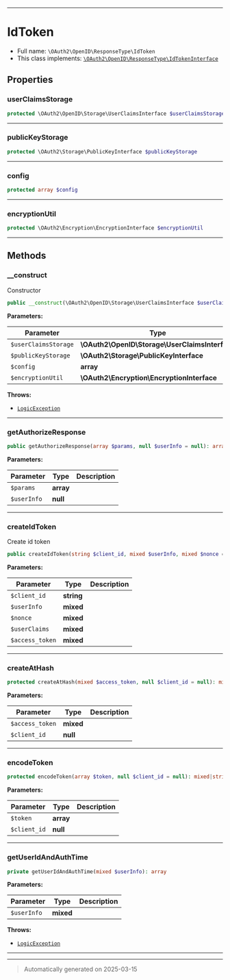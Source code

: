 ***

# IdToken





* Full name: `\OAuth2\OpenID\ResponseType\IdToken`
* This class implements:
[`\OAuth2\OpenID\ResponseType\IdTokenInterface`](./IdTokenInterface.md)



## Properties


### userClaimsStorage



```php
protected \OAuth2\OpenID\Storage\UserClaimsInterface $userClaimsStorage
```






***

### publicKeyStorage



```php
protected \OAuth2\Storage\PublicKeyInterface $publicKeyStorage
```






***

### config



```php
protected array $config
```






***

### encryptionUtil



```php
protected \OAuth2\Encryption\EncryptionInterface $encryptionUtil
```






***

## Methods


### __construct

Constructor

```php
public __construct(\OAuth2\OpenID\Storage\UserClaimsInterface $userClaimsStorage, \OAuth2\Storage\PublicKeyInterface $publicKeyStorage, array $config = array(), \OAuth2\Encryption\EncryptionInterface $encryptionUtil = null): mixed
```








**Parameters:**

| Parameter | Type | Description |
|-----------|------|-------------|
| `$userClaimsStorage` | **\OAuth2\OpenID\Storage\UserClaimsInterface** |  |
| `$publicKeyStorage` | **\OAuth2\Storage\PublicKeyInterface** |  |
| `$config` | **array** |  |
| `$encryptionUtil` | **\OAuth2\Encryption\EncryptionInterface** |  |




**Throws:**

- [`LogicException`](../../../LogicException.md)



***

### getAuthorizeResponse



```php
public getAuthorizeResponse(array $params, null $userInfo = null): array|mixed
```








**Parameters:**

| Parameter | Type | Description |
|-----------|------|-------------|
| `$params` | **array** |  |
| `$userInfo` | **null** |  |





***

### createIdToken

Create id token

```php
public createIdToken(string $client_id, mixed $userInfo, mixed $nonce = null, mixed $userClaims = null, mixed $access_token = null): mixed|string
```








**Parameters:**

| Parameter | Type | Description |
|-----------|------|-------------|
| `$client_id` | **string** |  |
| `$userInfo` | **mixed** |  |
| `$nonce` | **mixed** |  |
| `$userClaims` | **mixed** |  |
| `$access_token` | **mixed** |  |





***

### createAtHash



```php
protected createAtHash(mixed $access_token, null $client_id = null): mixed|string
```








**Parameters:**

| Parameter | Type | Description |
|-----------|------|-------------|
| `$access_token` | **mixed** |  |
| `$client_id` | **null** |  |





***

### encodeToken



```php
protected encodeToken(array $token, null $client_id = null): mixed|string
```








**Parameters:**

| Parameter | Type | Description |
|-----------|------|-------------|
| `$token` | **array** |  |
| `$client_id` | **null** |  |





***

### getUserIdAndAuthTime



```php
private getUserIdAndAuthTime(mixed $userInfo): array
```








**Parameters:**

| Parameter | Type | Description |
|-----------|------|-------------|
| `$userInfo` | **mixed** |  |




**Throws:**

- [`LogicException`](../../../LogicException.md)



***


***
> Automatically generated on 2025-03-15
